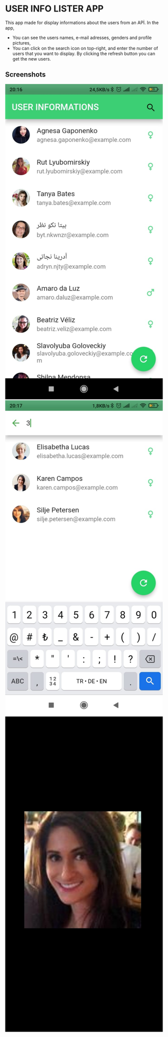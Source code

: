 
# USER INFO LISTER APP

This app made for display informations about the users 
from an APİ. In the app,
* You can see the users names, e-mail adresses, genders and profile pictures,
* You can click on the search icon on top-right, and enter the number of users that you want to display. By clicking the refresh button you can get the new users. 

## Screenshots

![App Screenshot](https://github.com/Enes50453/user_list/blob/master/screenshots/ss1.jpeg?raw=true)
![App Screenshot](https://github.com/Enes50453/user_list/blob/master/screenshots/ss2.jpeg?raw=true)
![App Screenshot](https://github.com/Enes50453/user_list/blob/master/screenshots/ss3.jpeg?raw=true)